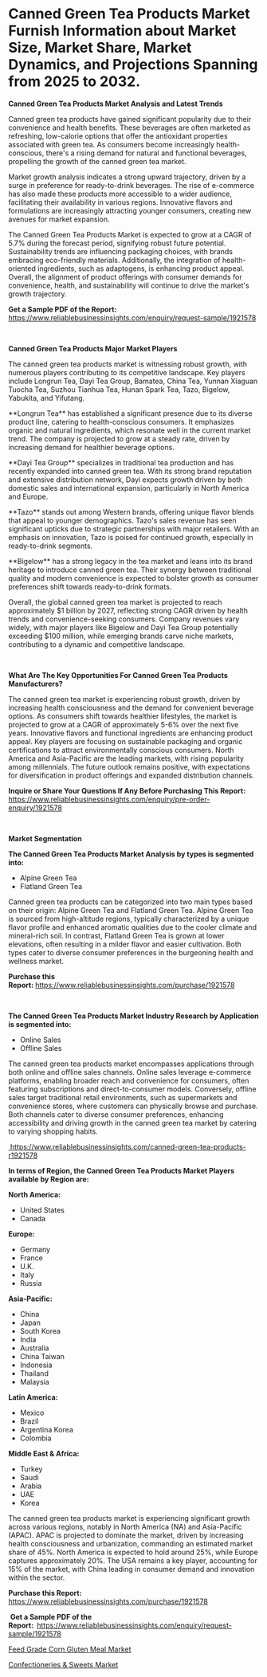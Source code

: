 <p><h1>Canned Green Tea Products Market Furnish Information about Market Size, Market Share, Market Dynamics, and Projections Spanning from 2025 to 2032.</h1></p><p><strong>Canned Green Tea Products Market Analysis and Latest Trends</strong></p>
<p><p>Canned green tea products have gained significant popularity due to their convenience and health benefits. These beverages are often marketed as refreshing, low-calorie options that offer the antioxidant properties associated with green tea. As consumers become increasingly health-conscious, there's a rising demand for natural and functional beverages, propelling the growth of the canned green tea market.</p><p>Market growth analysis indicates a strong upward trajectory, driven by a surge in preference for ready-to-drink beverages. The rise of e-commerce has also made these products more accessible to a wider audience, facilitating their availability in various regions. Innovative flavors and formulations are increasingly attracting younger consumers, creating new avenues for market expansion.</p><p>The Canned Green Tea Products Market is expected to grow at a CAGR of 5.7% during the forecast period, signifying robust future potential. Sustainability trends are influencing packaging choices, with brands embracing eco-friendly materials. Additionally, the integration of health-oriented ingredients, such as adaptogens, is enhancing product appeal. Overall, the alignment of product offerings with consumer demands for convenience, health, and sustainability will continue to drive the market's growth trajectory.</p></p>
<p><strong>Get a Sample PDF of the Report:&nbsp;</strong> <a href="https://www.reliablebusinessinsights.com/enquiry/request-sample/1921578?utm_campaign=1117&utm_medium=2&utm_source=Github&utm_content=ia&utm_term=15022025&utm_id=canned-green-tea-products">https://www.reliablebusinessinsights.com/enquiry/request-sample/1921578</a></p>
<p>&nbsp;</p>
<p><strong>Canned Green Tea Products Major Market Players</strong></p>
<p><p>The canned green tea products market is witnessing robust growth, with numerous players contributing to its competitive landscape. Key players include Longrun Tea, Dayi Tea Group, Bamatea, China Tea, Yunnan Xiaguan Tuocha Tea, Suzhou Tianhua Tea, Hunan Spark Tea, Tazo, Bigelow, Yabukita, and Yifutang.</p><p>**Longrun Tea** has established a significant presence due to its diverse product line, catering to health-conscious consumers. It emphasizes organic and natural ingredients, which resonate well in the current market trend. The company is projected to grow at a steady rate, driven by increasing demand for healthier beverage options.</p><p>**Dayi Tea Group** specializes in traditional tea production and has recently expanded into canned green tea. With its strong brand reputation and extensive distribution network, Dayi expects growth driven by both domestic sales and international expansion, particularly in North America and Europe.</p><p>**Tazo** stands out among Western brands, offering unique flavor blends that appeal to younger demographics. Tazo's sales revenue has seen significant upticks due to strategic partnerships with major retailers. With an emphasis on innovation, Tazo is poised for continued growth, especially in ready-to-drink segments.</p><p>**Bigelow** has a strong legacy in the tea market and leans into its brand heritage to introduce canned green tea. Their synergy between traditional quality and modern convenience is expected to bolster growth as consumer preferences shift towards ready-to-drink formats.</p><p>Overall, the global canned green tea market is projected to reach approximately $1 billion by 2027, reflecting strong CAGR driven by health trends and convenience-seeking consumers. Company revenues vary widely, with major players like Bigelow and Dayi Tea Group potentially exceeding $100 million, while emerging brands carve niche markets, contributing to a dynamic and competitive landscape.</p></p>
<p>&nbsp;</p>
<p><strong>What Are The Key Opportunities For Canned Green Tea Products Manufacturers?</strong></p>
<p><p>The canned green tea market is experiencing robust growth, driven by increasing health consciousness and the demand for convenient beverage options. As consumers shift towards healthier lifestyles, the market is projected to grow at a CAGR of approximately 5-6% over the next five years. Innovative flavors and functional ingredients are enhancing product appeal. Key players are focusing on sustainable packaging and organic certifications to attract environmentally conscious consumers. North America and Asia-Pacific are the leading markets, with rising popularity among millennials. The future outlook remains positive, with expectations for diversification in product offerings and expanded distribution channels.</p></p>
<p><strong>Inquire or Share Your Questions If Any Before Purchasing This Report:</strong> <a href="https://www.reliablebusinessinsights.com/enquiry/pre-order-enquiry/1921578?utm_campaign=1117&utm_medium=2&utm_source=Github&utm_content=ia&utm_term=15022025&utm_id=canned-green-tea-products">https://www.reliablebusinessinsights.com/enquiry/pre-order-enquiry/1921578</a></p>
<p>&nbsp;</p>
<p><strong>Market Segmentation</strong></p>
<p><strong>The Canned Green Tea Products Market Analysis by types is segmented into:</strong></p>
<p><ul><li>Alpine Green Tea</li><li>Flatland Green Tea</li></ul></p>
<p><p>Canned green tea products can be categorized into two main types based on their origin: Alpine Green Tea and Flatland Green Tea. Alpine Green Tea is sourced from high-altitude regions, typically characterized by a unique flavor profile and enhanced aromatic qualities due to the cooler climate and mineral-rich soil. In contrast, Flatland Green Tea is grown at lower elevations, often resulting in a milder flavor and easier cultivation. Both types cater to diverse consumer preferences in the burgeoning health and wellness market.</p></p>
<p><strong>Purchase this Report:&nbsp;</strong><a href="https://www.reliablebusinessinsights.com/purchase/1921578?utm_campaign=1117&utm_medium=2&utm_source=Github&utm_content=ia&utm_term=15022025&utm_id=canned-green-tea-products">https://www.reliablebusinessinsights.com/purchase/1921578</a></p>
<p>&nbsp;</p>
<p><strong>The Canned Green Tea Products Market Industry Research by Application is segmented into:</strong></p>
<p><ul><li>Online Sales</li><li>Offline Sales</li></ul></p>
<p><p>The canned green tea products market encompasses applications through both online and offline sales channels. Online sales leverage e-commerce platforms, enabling broader reach and convenience for consumers, often featuring subscriptions and direct-to-consumer models. Conversely, offline sales target traditional retail environments, such as supermarkets and convenience stores, where customers can physically browse and purchase. Both channels cater to diverse consumer preferences, enhancing accessibility and driving growth in the canned green tea market by catering to varying shopping habits.</p></p>
<p><a href="https://www.reliablebusinessinsights.com/canned-green-tea-products-r1921578?utm_campaign=1117&utm_medium=2&utm_source=Github&utm_content=ia&utm_term=15022025&utm_id=canned-green-tea-products">&nbsp;https://www.reliablebusinessinsights.com/canned-green-tea-products-r1921578</a></p>
<p><strong>In terms of Region, the Canned Green Tea Products Market Players available by Region are:</strong></p>
<p>
    <p> <strong> North America: </strong>
        <ul>
            <li>United States</li>
            <li>Canada</li>
        </ul>
        </p> 
    <p> <strong> Europe: </strong>
        <ul>
            <li>Germany</li>
            <li>France</li>
            <li>U.K.</li>
            <li>Italy</li>
            <li>Russia</li>
        </ul>
        </p> 
    <p> <strong> Asia-Pacific: </strong>
        <ul>
            <li>China</li>
            <li>Japan</li>
            <li>South Korea</li>
            <li>India</li>
            <li>Australia</li>
            <li>China Taiwan</li>
            <li>Indonesia</li>
            <li>Thailand</li>
            <li>Malaysia</li>
        </ul>
        </p> 
    <p> <strong> Latin America: </strong>
        <ul>
            <li>Mexico</li>
            <li>Brazil</li>
            <li>Argentina Korea</li>
            <li>Colombia</li>
        </ul>
        </p> 
    <p> <strong> Middle East & Africa: </strong>
        <ul>
            <li>Turkey</li>
            <li>Saudi</li>
            <li>Arabia</li>
            <li>UAE</li>
            <li>Korea</li>
        </ul>
    </p>
    </p>
<p><p>The canned green tea products market is experiencing significant growth across various regions, notably in North America (NA) and Asia-Pacific (APAC). APAC is projected to dominate the market, driven by increasing health consciousness and urbanization, commanding an estimated market share of 45%. North America is expected to hold around 25%, while Europe captures approximately 20%. The USA remains a key player, accounting for 15% of the market, with China leading in consumer demand and innovation within the sector.</p></p>
<p><strong>Purchase this Report: </strong><a href="https://www.reliablebusinessinsights.com/purchase/1921578?utm_campaign=1117&utm_medium=2&utm_source=Github&utm_content=ia&utm_term=15022025&utm_id=canned-green-tea-products">https://www.reliablebusinessinsights.com/purchase/1921578</a></p>
<p>&nbsp;<strong>Get a Sample PDF of the Report:&nbsp;&nbsp;</strong><a href="https://www.reliablebusinessinsights.com/enquiry/request-sample/1921578?utm_campaign=1117&utm_medium=2&utm_source=Github&utm_content=ia&utm_term=15022025&utm_id=canned-green-tea-products">https://www.reliablebusinessinsights.com/enquiry/request-sample/1921578</a></p>
<p><strong></strong></p>
<p><p><a href="https://github.com/indrystar/Market-Research-Report-List-5/blob/main/feed-grade-corn-gluten-meal-market.md?utm_campaign=1117&utm_medium=2&utm_source=Github&utm_content=ia&utm_term=15022025&utm_id=canned-green-tea-products">Feed Grade Corn Gluten Meal Market</a></p><p><a href="https://github.com/rotencohen7j/Market-Research-Report-List-1/blob/main/confectioneries-sweets-market.md?utm_campaign=1117&utm_medium=2&utm_source=Github&utm_content=ia&utm_term=15022025&utm_id=canned-green-tea-products">Confectioneries & Sweets Market</a></p></p>